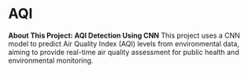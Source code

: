 # AQI
**About This Project: AQI Detection Using CNN**  This project uses a CNN model to predict Air Quality Index (AQI) levels from environmental data, aiming to provide real-time air quality assessment for public health and environmental monitoring.
